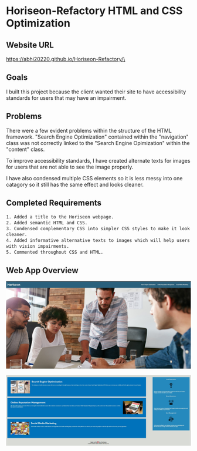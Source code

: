 # Horiseon-Refactory HTML and CSS Optimization

## Website URL
https://abhi20220.github.io/Horiseon-Refactory/\

## Goals
I built this project because the client wanted their site to have accessibility standards for users that may have an impairment. 

## Problems 
There were a few evident problems within the structure of the HTML framework. "Search Engine Optimization" contained within the "navigation" class was not correctly linked to the "Search Engine Opimization" within the "content" class.

To improve accessibility standards, I have created alternate texts for images for users that are not able to see the image properly. 

I have also condensed multiple CSS elements so it is less messy into one catagory so it still has the same effect and looks cleaner.  

## Completed Requirements

```
1. Added a title to the Horiseon webpage.
2. Added semantic HTML and CSS.
3. Condensed complementary CSS into simpler CSS styles to make it look cleaner.
4. Added informative alternative texts to images which will help users with vision impairments.
5. Commented throughout CSS and HTML.
```

## Web App Overview

![Horiseon webpage includes a navigational bar, title, main image and cards with texts at the bottom part of the website.](./Develop/assets/images/top-half.jpg)

![Horison lower webpage section.](./Develop/assets/images/lower-half.jpg)